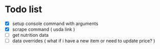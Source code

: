 # Todo list
- [x] setup console command with arguments
- [x] scrape command ( usda link )
- [ ] get nutrition data
- [ ] data overrides ( what if i have a new item or need to update price? )
